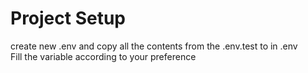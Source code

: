 # Project Setup
create new .env and copy all the contents from the .env.test to in .env                                                     
Fill the variable according to your preference